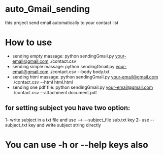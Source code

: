 # auto_Gmail_sending
this project send email automatically to your contact list

# How to use
- sending empty massage:
  python sendingGmail.py your-email@gmail.com ./contact.csv 
- sending simple massage:
  python sendingGmail.py your-email@gmail.com ./contact.csv  --body body.txt 
- sending html massage:
  python sendingGmail.py your-email@gmail.com ./contact.csv  --html html.html 
- sending one pdf file:
  python sendingGmail.py your-email@gmail.com ./contact.csv  --attachment document.pdf 

## for setting subject you have two option:
1- write subject in a txt file and use --> --subject_file sub.txt key
2- use --subject_txt key and write subject string directly

# You can use -h or --help keys also